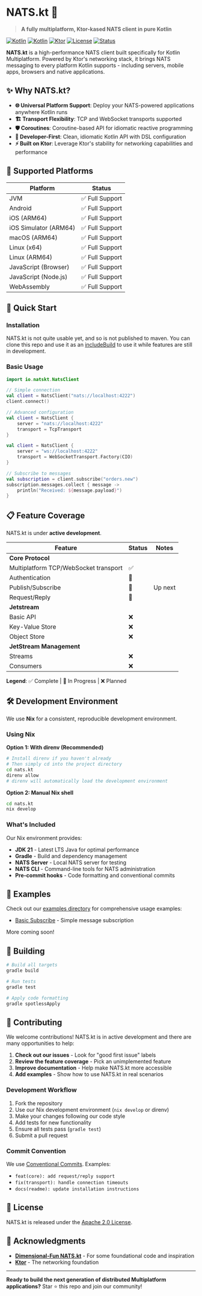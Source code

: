 # NATS.kt 🚀

> **A fully multiplatform, Ktor-kased NATS client in pure Kotlin**

[![Kotlin](https://img.shields.io/badge/kotlin-multiplatform-blue.svg?logo=kotlin)](https://kotlinlang.org/docs/multiplatform.html)
[![Kotlin](https://img.shields.io/badge/kotlin-2.2.20-blue.svg?logo=kotlin)](http://kotlinlang.org)
[![Ktor](https://img.shields.io/badge/powered%20by-ktor-blue.svg)](https://ktor.io)
[![License](https://img.shields.io/badge/license-Apache%202.0-green.svg)](LICENSE)
[![Status](https://img.shields.io/badge/status-active%20development-yellow.svg)](#development-status)

**NATS.kt** is a high-performance NATS client built specifically for Kotlin Multiplatform. Powered by Ktor's networking stack, it brings NATS messaging to every platform Kotlin supports - including servers, mobile apps, browsers and native applications.

## ✨ Why NATS.kt?

- **🌐 Universal Platform Support**: Deploy your NATS-powered applications anywhere Kotlin runs
- **🏗️ Transport Flexibility**: TCP and WebSocket transports supported 
- **🛡️ Coroutines**: Coroutine-based API for idiomatic reactive programming
- **🔧 Developer-First**: Clean, idiomatic Kotlin API with DSL configuration
- **⚡ Built on Ktor**: Leverage Ktor's stability for networking capabilities and performance

## 🎯 Supported Platforms

| Platform | Status |
|----------|--------|
| JVM | ✅ Full Support |
| Android | ✅ Full Support |
| iOS (ARM64) | ✅ Full Support |
| iOS Simulator (ARM64) | ✅ Full Support |
| macOS (ARM64) | ✅ Full Support |
| Linux (x64) | ✅ Full Support |
| Linux (ARM64) | ✅ Full Support |
| JavaScript (Browser) | ✅ Full Support |
| JavaScript (Node.js) | ✅ Full Support |
| WebAssembly | ✅ Full Support |

## 🚀 Quick Start

### Installation

NATS.kt is not quite usable yet, and so is not published to maven. 
You can clone this repo and use it as an [includeBuild](https://docs.gradle.org/current/userguide/composite_builds.html)
to use it while features are still in development.

### Basic Usage

```kotlin
import io.natskt.NatsClient

// Simple connection
val client = NatsClient("nats://localhost:4222")
client.connect()

// Advanced configuration
val client = NatsClient {
    server = "nats://localhost:4222"
    transport = TcpTransport
}

val client = NatsClient {
    server = "ws://localhost:4222"
    transport = WebSocketTransport.Factory(CIO)
}

// Subscribe to messages
val subscription = client.subscribe("orders.new")
subscription.messages.collect { message ->
    println("Received: ${message.payload}")
}
```

## 📋 Feature Coverage

NATS.kt is under **active development**.

| Feature                               | Status | Notes   |
|---------------------------------------|---|---------|
| **Core Protocol**                     |   |         |
| Multiplatform TCP/WebSocket transport | ✅ |         |
| Authentication                        | 🚧 |         |
| Publish/Subscribe                     | 🚧 | Up next |
| Request/Reply                         | 🚧 |         |
| **Jetstream**                         |   |         |
| Basic API                             | ❌ |         |
| Key-Value Store                       | ❌ |         |
| Object Store                          | ❌ |         |
| **JetStream Management**              |   |         |
| Streams                               | ❌ |         |
| Consumers                             | ❌ |         |

**Legend**: ✅ Complete | 🚧 In Progress | ❌ Planned

## 🛠️ Development Environment

We use **Nix** for a consistent, reproducible development environment.

### Using Nix

**Option 1: With direnv (Recommended)**
```bash
# Install direnv if you haven't already
# Then simply cd into the project directory
cd nats.kt
direnv allow
# direnv will automatically load the development environment
```

**Option 2: Manual Nix shell**
```bash
cd nats.kt
nix develop
```

### What's Included

Our Nix environment provides:
- **JDK 21** - Latest LTS Java for optimal performance
- **Gradle** - Build and dependency management
- **NATS Server** - Local NATS server for testing
- **NATS CLI** - Command-line tools for NATS administration
- **Pre-commit hooks** - Code formatting and conventional commits

## 🧪 Examples

Check out our [examples directory](examples/) for comprehensive usage examples:
- [Basic Subscribe](examples/subscribe/) - Simple message subscription

More coming soon!

## 🔧 Building

```bash
# Build all targets
gradle build

# Run tests
gradle test

# Apply code formatting
gradle spotlessApply
```

## 🤝 Contributing

We welcome contributions! NATS.kt is in active development and there are many opportunities to help:

1. **Check out our issues** - Look for "good first issue" labels
2. **Review the feature coverage** - Pick an unimplemented feature
3. **Improve documentation** - Help make NATS.kt more accessible
4. **Add examples** - Show how to use NATS.kt in real scenarios

### Development Workflow

1. Fork the repository
2. Use our Nix development environment (`nix develop` or direnv)
3. Make your changes following our code style
4. Add tests for new functionality
5. Ensure all tests pass (`gradle test`)
6. Submit a pull request

### Commit Convention

We use [Conventional Commits](https://www.conventionalcommits.org/). Examples:
- `feat(core): add request/reply support`
- `fix(transport): handle connection timeouts`
- `docs(readme): update installation instructions`

## 📄 License

NATS.kt is released under the [Apache 2.0 License](LICENSE).

## 🙏 Acknowledgments

- **[Dimensional-Fun NATS.kt](https://github.com/dimensional-fun/nats.kt/tree/main)** - For some foundational code and inspiration
- **[Ktor](https://ktor.io)** - The networking foundation

---

**Ready to build the next generation of distributed Multiplatform applications?** Star ⭐ this repo and join our community!